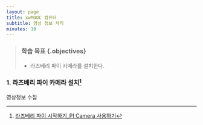 ```yaml
---
layout: page
title: xwMOOC 컴퓨터
subtitle: 영상 정보 처리
minutes: 10
---
```


> ### 학습 목표 {.objectives}
>
> * 라즈베리 파이 카메라를 설치한다.

### 1. 라즈베리 파이 카메라 설치[^1]

영상정보 수집

[^1]: [라즈베리 파이 시작하기_PI Camera 사용하기](http://kocoafab.cc/tutorial/view/334)